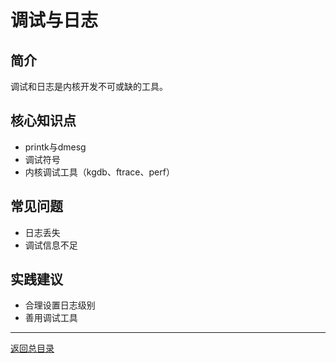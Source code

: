 # 调试与日志

## 简介
调试和日志是内核开发不可或缺的工具。

## 核心知识点
- printk与dmesg
- 调试符号
- 内核调试工具（kgdb、ftrace、perf）

## 常见问题
- 日志丢失
- 调试信息不足

## 实践建议
- 合理设置日志级别
- 善用调试工具

---

[返回总目录](README.md)
